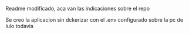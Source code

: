 Readme modificado, aca van las indicaciones sobre el repo

Se creo la aplicacion sin dckerizar con el .env configurado sobre la pc de lulo todavia